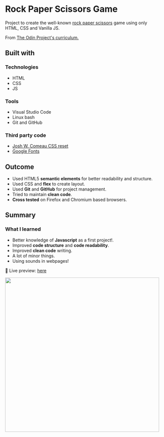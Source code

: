 # Rock Paper Scissors Game
Project to create the well-known [rock paper scissors](https://en.wikipedia.org/wiki/Rock_paper_scissors) game using only HTML, CSS and Vanilla JS.

From <a href = "https://www.theodinproject.com/paths/foundations/courses/foundations" >The Odin Project's curriculum.</a>

## Built with

### Technologies

* HTML
* CSS
* JS

### Tools

* Visual Studio Code
* Linux bash
* Git and GitHub

### Third party code

* [Josh W. Comeau CSS reset](https://www.joshwcomeau.com/css/custom-css-reset/)
* [Google Fonts](https://fonts.google.com/)

## Outcome

* Used HTML5 **semantic elements** for better readability and structure.
* Used CSS and **flex** to create layout.
* Used **Git** and **GitHub** for project management.
* Tried to maintain **clean code**.
* **Cross tested** on Firefox and Chromium based browsers.

## Summary

### What I learned

* Better knowledge of **Javascript** as a first project!.
* Improved **code structure** and **code readability**.
* Improved **clean code** writing.
* A lot of minor things.
* Using sounds in webpages!

🔗 Live preview: <a href = "https://ghassanelgendy.github.io/rock-paper-scissors/">here</a>

  <img  style = "width: 500px;" src="https://github.com/ghassanelgendy/rock-paper-scissors/assets/112765677/c7742b56-a33a-4d9e-9574-3aa1f95a6c5d">
